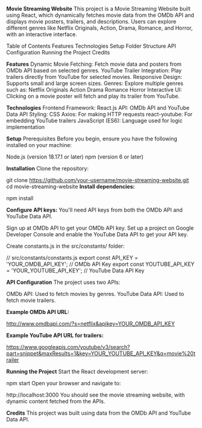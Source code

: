 **Movie Streaming Website**
This project is a Movie Streaming Website built using React, which dynamically fetches movie data from the OMDb API and displays movie posters, trailers, and descriptions. Users can explore different genres like Netflix Originals, Action, Drama, Romance, and Horror, with an interactive interface.

Table of Contents
Features
Technologies
Setup
Folder Structure
API Configuration
Running the Project
Credits

**Features**
Dynamic Movie Fetching: Fetch movie data and posters from OMDb API based on selected genres.
YouTube Trailer Integration: Play trailers directly from YouTube for selected movies.
Responsive Design: Supports small and large screen sizes.
Genres: Explore multiple genres such as:
Netflix Originals
Action
Drama
Romance
Horror
Interactive UI: Clicking on a movie poster will fetch and play its trailer from YouTube.

**Technologies**
Frontend Framework: React.js
API: OMDb API and YouTube Data API
Styling: CSS
Axios: For making HTTP requests
react-youtube: For embedding YouTube trailers
JavaScript (ES6): Language used for logic implementation

**Setup**
Prerequisites
Before you begin, ensure you have the following installed on your machine:

Node.js (version 18.17.1 or later)
npm (version 6 or later)

**Installation**
Clone the repository:

git clone https://github.com/your-username/movie-streaming-website.git
cd movie-streaming-website
**Install dependencies:**

npm install

**Configure API keys:**
You'll need API keys from both the OMDb API and YouTube Data API.

Sign up at OMDb API to get your OMDb API key.
Set up a project on Google Developer Console and enable the YouTube Data API to get your API key.

Create constants.js in the src/constants/ folder:


// src/constants/constants.js
export const API_KEY = 'YOUR_OMDB_API_KEY';  // OMDb API Key
export const YOUTUBE_API_KEY = 'YOUR_YOUTUBE_API_KEY';  // YouTube Data API Key

**API Configuration**
The project uses two APIs:

OMDb API: Used to fetch movies by genres.
YouTube Data API: Used to fetch movie trailers.

**Example OMDb API URL:**

http://www.omdbapi.com/?s=netflix&apikey=YOUR_OMDB_API_KEY

**Example YouTube API URL for trailers:**

https://www.googleapis.com/youtube/v3/search?part=snippet&maxResults=1&key=YOUR_YOUTUBE_API_KEY&q=movie%20trailer

**Running the Project**
Start the React development server:

npm start
Open your browser and navigate to:

http://localhost:3000
You should see the movie streaming website, with dynamic content fetched from the APIs.

**Credits**
This project was built using data from the OMDb API and YouTube Data API.
